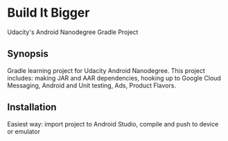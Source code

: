 # Build It Bigger
Udacity's Android Nanodegree Gradle Project 

## Synopsis

Gradle learning project for Udacity Android Nanodegree. This project includes: making JAR and AAR dependencies, hooking up to Google Cloud Messaging, Android and Unit testing, Ads, Product Flavors.

## Installation

Easiest way: import project to Android Studio, compile and push to device or emulator
